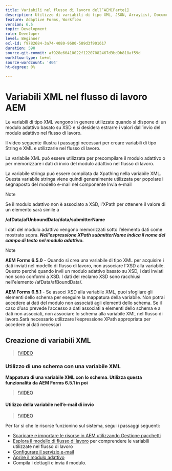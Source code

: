 ```yaml
---
title: Variabili nel flusso di lavoro dell’AEM[Parte1]
description: Utilizzo di variabili di tipo XML, JSON, ArrayList, Document in un flusso di lavoro AEM
feature: Adaptive Forms, Workflow
version: 6.5
topic: Development
role: Developer
level: Beginner
exl-id: f9782684-3a74-4080-9680-589d3f901617
duration: 590
source-git-commit: af928e60410022f12207082467d3bd9b818af59d
workflow-type: tm+mt
source-wordcount: '404'
ht-degree: 0%

---
```


# Variabili XML nel flusso di lavoro AEM

Le variabili di tipo XML vengono in genere utilizzate quando si dispone di un modulo adattivo basato su XSD e si desidera estrarre i valori dall’invio del modulo adattivo nel flusso di lavoro.

Il video seguente illustra i passaggi necessari per creare variabili di tipo String e XML e utilizzarle nel flusso di lavoro.

La variabile XML può essere utilizzata per precompilare il modulo adattivo o per memorizzare i dati di invio del modulo adattivo nel flusso di lavoro.

La variabile stringa può essere compilata da Xpathing nella variabile XML. Questa variabile stringa viene quindi generalmente utilizzata per popolare i segnaposto del modello e-mail nel componente Invia e-mail

>[!NOTE]
>
>Se il modulo adattivo non è associato a XSD, l’XPath per ottenere il valore di un elemento sarà simile a
>
>**/afData/afUnboundData/data/submitterName**

I dati del modulo adattivo vengono memorizzati sotto l’elemento dati come mostrato sopra. **_Nell’espressione XPath submitterName indica il nome del campo di testo nel modulo adattivo._**

>[!NOTE]
>
>**AEM Forms 6.5.0** - Quando si crea una variabile di tipo XML per acquisire i dati inviati nel modello di flusso di lavoro, non associare l&#39;XSD alla variabile. Questo perché quando invii un modulo adattivo basato su XSD, i dati inviati non sono conformi a XSD. I dati del reclamo XSD sono racchiusi nell&#39;elemento /afData/afBoundData/.
>
>**AEM Forms 6.5.1** - Se associ XSD alla variabile XML, puoi sfogliare gli elementi dello schema per eseguire la mappatura della variabile. Non potrai accedere ai dati del modulo non associati agli elementi dello schema. Se il caso d’uso prevede l’accesso a dati associati a elementi dello schema e a dati non associati, non associare lo schema alla variabile XML nel flusso di lavoro.Sarà necessario utilizzare l’espressione XPath appropriata per accedere ai dati necessari

## Creazione di variabili XML

>[!VIDEO](https://video.tv.adobe.com/v/26440?quality=12&learn=on)

### Utilizzo di uno schema con una variabile XML

**Mappatura di una variabile XML con lo schema. Utilizza questa funzionalità da AEM Forms 6.5.1 in poi**

>[!VIDEO](https://video.tv.adobe.com/v/28098?quality=12&learn=on)

#### Utilizzo della variabile nell’e-mail di invio

>[!VIDEO](https://video.tv.adobe.com/v/26441?quality=12&learn=on)

Per far sì che le risorse funzionino sul sistema, segui i passaggi seguenti:

* [Scaricare e importare le risorse in AEM utilizzando Gestione pacchetti](assets/xmlandstringvariable.zip)
* [Esplora il modello di flusso di lavoro](http://localhost:4502/editor.html/conf/global/settings/workflow/models/vacationrequest.html) per comprendere le variabili utilizzate nel flusso di lavoro
* [Configurare il servizio e-mail](https://helpx.adobe.com/experience-manager/6-5/sites/administering/using/notification.html#ConfiguringtheMailService)
* [Aprire il modulo adattivo](http://localhost:4502/content/dam/formsanddocuments/applicationfortimeoff/jcr:content?wcmmode=disabled)
* Compila i dettagli e invia il modulo.
